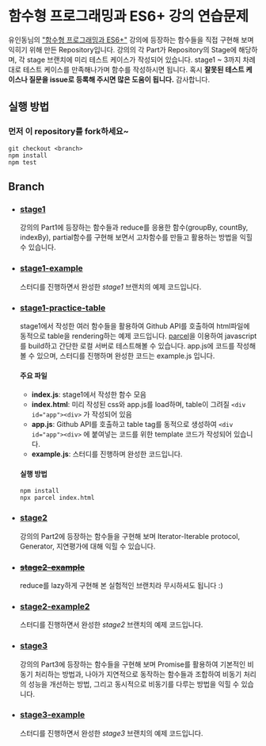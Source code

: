 # 함수형 프로그래밍과 ES6+ 강의 연습문제

유인동님의 ["함수형 프로그래밍과 ES6+"](<https://programmers.co.kr/learn/courses/7637>) 강의에 등장하는 함수들을 직접 구현해 보며 익히기 위해 만든 Repository입니다. 강의의 각 Part가 Repository의 Stage에 해당하며, 각 stage 브랜치에 미리 테스트 케이스가 작성되어 있습니다. stage1 ~ 3까지 차례대로 테스트 케이스를 만족해나가며 함수를 작성하시면 됩니다. 혹시 **잘못된 테스트 케이스나 질문을 issue로 등록해 주시면 많은 도움이 됩니다.** 감사합니다.



## 실행 방법

### **먼저 이 repository를 fork하세요~**

```shell
git checkout <branch>
npm install
npm test
```



## Branch

- ### [stage1](<https://github.com/shine1594/fp-practice/tree/stage1>)

  강의의 Part1에 등장하는 함수들과 reduce를 응용한 함수(groupBy, countBy, indexBy), partial함수를 구현해 보면서 고차함수를 만들고 활용하는 방법을 익힐 수 있습니다.

- ### [stage1-example](<https://github.com/shine1594/fp-practice/tree/stage1-example>)

  스터디를 진행하면서 완성한 *stage1* 브랜치의 예제 코드입니다.


- ### [stage1-practice-table](<https://github.com/shine1594/fp-practice/tree/stage1-practice-table>)

  stage1에서 작성한 여러 함수들을 활용하여 Github API를 호출하여 html파일에 동적으로 table을 rendering하는 예제 코드입니다. [parcel](<https://parceljs.org/>)을 이용하여 javascript를 build하고 간단한 로컬 서버로 테스트해볼 수 있습니다. app.js에 코드를 작성해볼 수 있으며, 스터디를 진행하며 완성한 코드는 example.js 입니다.

  

    #### 주요 파일

    - **index.js**: stage1에서 작성한 함수 모음
    - **index.html**: 미리 작성된 css와 app.js를 load하며, table이 그려질 ```<div id="app"><div>``` 가 작성되어 있음
    - **app.js**: Github API를 호출하고 table tag를 동적으로 생성하여 ```<div id="app"><div>``` 에 붙여넣는 코드를 위한 template 코드가 작성되어 있습니다.
    - **example.js**: 스터디를 진행하며 완성한 코드입니다.

  

    #### 실행 방법

  ```shell
  npm install
  npx parcel index.html
  ```

    


- ### [stage2](<https://github.com/shine1594/fp-practice/tree/stage2>)

  강의의 Part2에 등장하는 함수들을 구현해 보며 Iterator-Iterable protocol, Generator, 지연평가에 대해 익힐 수 있습니다.


- ### ~~[stage2-example](<https://github.com/shine1594/fp-practice/tree/stage2-example>)~~

  reduce를 lazy하게 구현해 본 실험적인 브랜치라 무시하셔도 됩니다 :)


- ### [stage2-example2](<https://github.com/shine1594/fp-practice/tree/stage2-example2>)

  스터디를 진행하면서 완성한 *stage2* 브랜치의 예제 코드입니다.


- ### [stage3](<https://github.com/shine1594/fp-practice/tree/stage3>)

  강의의 Part3에 등장하는 함수들을 구현해 보며 Promise를 활용하여 기본적인 비동기 처리하는 방법과, 나아가 지연적으로 동작하는 함수들과 조합하여 비동기 처리의 성능을 개선하는 방법, 그리고 동시적으로 비동기를 다루는 방법을 익힐 수 있습니다.


- ### [stage3-example](<https://github.com/shine1594/fp-practice/tree/stage3-example>)

  스터디를 진행하면서 완성한 *stage3* 브랜치의 예제 코드입니다.


